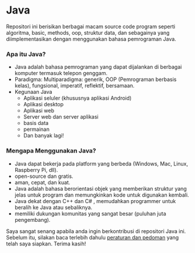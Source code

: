 # Java

Repositori ini berisikan berbagai macam source code program seperti algoritma, basic, methods, oop, struktur data, dan sebagainya yang diimplementasikan dengan menggunakan bahasa pemrograman Java.

### Apa itu Java?
- Java adalah bahasa pemrograman yang dapat dijalankan di berbagai komputer termasuk telepon genggam.
- Paradigma: Multiparadigma: generik, OOP (Pemrograman berbasis kelas), fungsional, imperatif, reflektif, bersamaan.
- Kegunaan Java
    - Aplikasi seluler (khususnya aplikasi Android)
    - Aplikasi desktop
    - Aplikasi web
    - Server web dan server aplikasi
    - basis data
    - permainan
    - Dan banyak lagi!

### Mengapa Menggunakan Java?
- Java dapat bekerja pada platform yang berbeda (Windows, Mac, Linux, Raspberry Pi, dll).
- open-source dan gratis.
- aman, cepat, dan kuat.
- Java adalah bahasa berorientasi objek yang memberikan struktur yang jelas untuk program dan memungkinkan kode untuk digunakan kembali.
- Java dekat dengan C++ dan C# , memudahkan programmer untuk beralih ke Java atau sebaliknya.
- memiliki dukungan komunitas yang sangat besar (puluhan juta pengembang).

Saya sangat senang apabila anda ingin berkontribusi di repositori Java ini. Sebelum itu, silakan baca terlebih dahulu [peraturan dan pedoman](https://github.com/prayogaekaardiansyah/Java/blob/master/CONTRIBUTING.md) yang telah saya siapkan. Terima kasih!